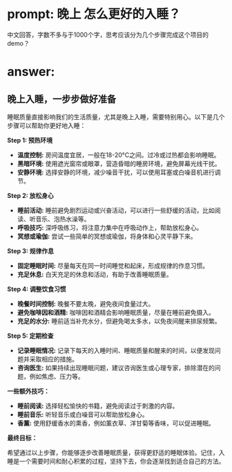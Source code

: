 # prompt: 晚上 怎么更好的入睡？
中文回答，字数不多与于1000个字，思考应该分为几个步骤完成这个项目的demo？

# answer: 
 ## 晚上入睡，一步步做好准备

睡眠质量直接影响我们的生活质量，尤其是晚上入睡，需要特别用心。以下是几个步骤可以帮助你更好地入睡：


**Step 1: 预热环境**

* **温度控制:** 房间温度宜居，一般在18-20°C之间。过冷或过热都会影响睡眠。
* **黑暗环境:**  使用遮光窗帘或眼罩，营造昏暗的睡房环境，避免屏幕光线干扰。
* **安静环境:** 选择安静的环境，减少噪音干扰，可以使用耳塞或白噪音机进行调节。


**Step 2: 放松身心**

* **睡前活动:**  睡前避免剧烈运动或兴奋活动，可以进行一些舒缓的活动，比如阅读、听音乐、泡热水澡等。
* **呼吸技巧:** 深呼吸练习，将注意力集中在呼吸动作上，帮助放松身心。
* **冥想或瑜伽:** 尝试一些简单的冥想或瑜伽，将身体和心灵平静下来。


**Step 3: 规律作息**

* **固定睡眠时间:**  尽量每天在同一时间睡觉和起床，形成规律的作息习惯。
* **充足休息:**  白天充足的休息和活动，有助于改善睡眠质量。


**Step 4: 调整饮食习惯**

* **晚餐时间控制:**  晚餐不要太晚，避免夜间食量过大。
* **避免咖啡因和酒精:** 咖啡因和酒精会影响睡眠质量，尽量在睡前避免摄入。
* **充足的水分:** 睡前适当补充水分，但避免喝太多水，以免夜间醒来排尿频繁。


**Step 5: 定期检查**

* **记录睡眠情况:**  记录下每天的入睡时间、睡眠质量和醒来的时间，以便发现问题并采取相应的措施。
* **咨询医生:** 如果持续出现睡眠问题，建议咨询医生或心理专家，排除潜在的问题，例如焦虑、压力等。


**一些额外技巧：**

* **睡前阅读:**  选择轻松愉快的书籍，避免阅读过于刺激的内容。
* **睡前音乐:**  听轻音乐或白噪音可以帮助放松身心。
* **香薰:** 使用舒缓香水的熏香，例如薰衣草、洋甘菊等香味，可以促进睡眠。


**最终目标：** 

希望通过以上步骤，你能够逐步改善睡眠质量，获得更舒适的睡眠体验。记住，入睡是一个需要时间和耐心积累的过程，坚持下去，你会逐渐找到适合自己的方法。  

